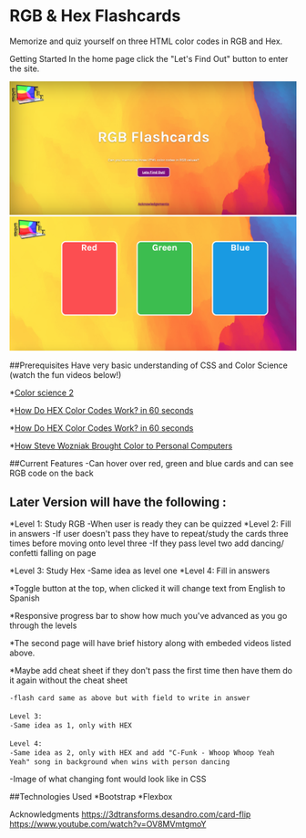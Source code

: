 # RGB & Hex Flashcards
Memorize and quiz yourself on three HTML color codes in RGB and Hex.

Getting Started
In the home page click the "Let's Find Out" button to enter the site. 

![Test](img/screenshots/screenshot_homepage.png "Homepage")
![Alt text](img/screenshots/screenshot_cards.png "Homepage")



##Prerequisites
Have very basic understanding of CSS and Color Science (watch the fun videos below!)

*[Color science 2](https://www.youtube.com/watch?time_continue=43&v=T0jzClmP2pc)
 
*[How Do HEX Color Codes Work? in 60 seconds](https://www.youtube.com/watch?v=c56x1aj2CPA)

 *[How Do HEX Color Codes Work? in 60 seconds](https://www.youtube.com/watch?v=c56x1aj2CPA)

*[How Steve Wozniak Brought Color to Personal Computers](https://www.youtube.com/watch?v=uCRijF7lxzI)


##Current Features
-Can hover over red, green and blue cards and can see RGB code on the back

## Later Version will have the following :
*Level 1: Study RGB
 -When user is ready they can be quizzed
*Level 2: Fill in answers 
    -If user doesn't pass they have to repeat/study the cards three times before moving onto level three
    -If they pass level two add dancing/ confetti falling on page

*Level 3: Study Hex 
-Same idea as level one 
*Level 4: Fill in answers 

*Toggle button at the top, when clicked it will change text from English to Spanish

*Responsive progress bar to show how much you've advanced as you go through the levels

*The second page will have brief history along with embeded videos listed above.

*Maybe add cheat sheet if they don't pass the first time then have them do it again without the cheat sheet

    -flash card same as above but with field to write in answer

    Level 3:
    -Same idea as 1, only with HEX

    Level 4:
    -Same idea as 2, only with HEX and add "C-Funk - Whoop Whoop Yeah Yeah" song in background when wins with person dancing

-Image of what changing font would look like in CSS




##Technologies Used
*Bootstrap 
*Flexbox


Acknowledgments
https://3dtransforms.desandro.com/card-flip 
https://www.youtube.com/watch?v=OV8MVmtgmoY 
